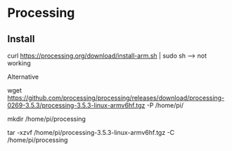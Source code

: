 # Processing

## Install
curl https://processing.org/download/install-arm.sh | sudo sh
--> not working

Alternative

wget https://github.com/processing/processing/releases/download/processing-0269-3.5.3/processing-3.5.3-linux-armv6hf.tgz -P /home/pi/

mkdir /home/pi/processing

tar -xzvf /home/pi/processing-3.5.3-linux-armv6hf.tgz -C /home/pi/processing